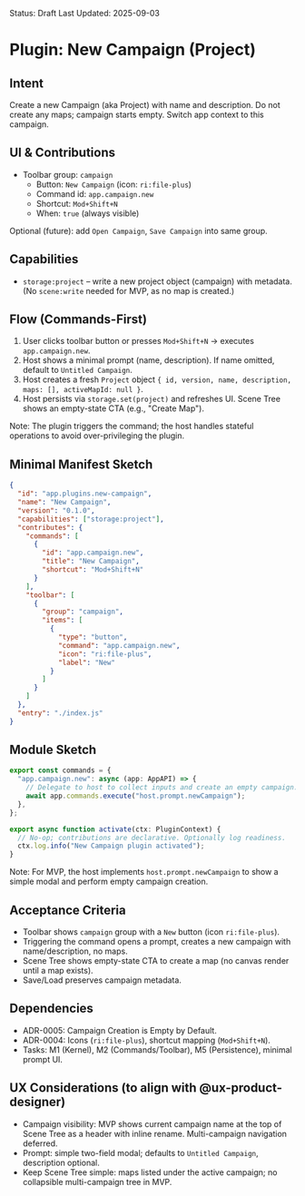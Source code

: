 Status: Draft
Last Updated: 2025-09-03

# Plugin: New Campaign (Project)

## Intent

Create a new Campaign (aka Project) with name and description. Do not create any maps; campaign starts empty. Switch app context to this campaign.

## UI & Contributions

- Toolbar group: `campaign`
  - Button: `New Campaign` (icon: `ri:file-plus`)
  - Command id: `app.campaign.new`
  - Shortcut: `Mod+Shift+N`
  - When: `true` (always visible)

Optional (future): add `Open Campaign`, `Save Campaign` into same group.

## Capabilities

- `storage:project` – write a new project object (campaign) with metadata.
  (No `scene:write` needed for MVP, as no map is created.)

## Flow (Commands-First)

1. User clicks toolbar button or presses `Mod+Shift+N` → executes `app.campaign.new`.
2. Host shows a minimal prompt (name, description). If name omitted, default to `Untitled Campaign`.
3. Host creates a fresh `Project` object `{ id, version, name, description, maps: [], activeMapId: null }`.
4. Host persists via `storage.set(project)` and refreshes UI. Scene Tree shows an empty-state CTA (e.g., "Create Map").

Note: The plugin triggers the command; the host handles stateful operations to avoid over-privileging the plugin.

## Minimal Manifest Sketch

```json
{
  "id": "app.plugins.new-campaign",
  "name": "New Campaign",
  "version": "0.1.0",
  "capabilities": ["storage:project"],
  "contributes": {
    "commands": [
      {
        "id": "app.campaign.new",
        "title": "New Campaign",
        "shortcut": "Mod+Shift+N"
      }
    ],
    "toolbar": [
      {
        "group": "campaign",
        "items": [
          {
            "type": "button",
            "command": "app.campaign.new",
            "icon": "ri:file-plus",
            "label": "New"
          }
        ]
      }
    ]
  },
  "entry": "./index.js"
}
```

## Module Sketch

```ts
export const commands = {
  "app.campaign.new": async (app: AppAPI) => {
    // Delegate to host to collect inputs and create an empty campaign.
    await app.commands.execute("host.prompt.newCampaign");
  },
};

export async function activate(ctx: PluginContext) {
  // No-op; contributions are declarative. Optionally log readiness.
  ctx.log.info("New Campaign plugin activated");
}
```

Note: For MVP, the host implements `host.prompt.newCampaign` to show a simple modal and perform empty campaign creation.

## Acceptance Criteria

- Toolbar shows `campaign` group with a `New` button (icon `ri:file-plus`).
- Triggering the command opens a prompt, creates a new campaign with name/description, no maps.
- Scene Tree shows empty-state CTA to create a map (no canvas render until a map exists).
- Save/Load preserves campaign metadata.

## Dependencies

- ADR-0005: Campaign Creation is Empty by Default.
- ADR-0004: Icons (`ri:file-plus`), shortcut mapping (`Mod+Shift+N`).
- Tasks: M1 (Kernel), M2 (Commands/Toolbar), M5 (Persistence), minimal prompt UI.

## UX Considerations (to align with @ux-product-designer)

- Campaign visibility: MVP shows current campaign name at the top of Scene Tree as a header with inline rename. Multi-campaign navigation deferred.
- Prompt: simple two-field modal; defaults to `Untitled Campaign`, description optional.
- Keep Scene Tree simple: maps listed under the active campaign; no collapsible multi-campaign tree in MVP.
